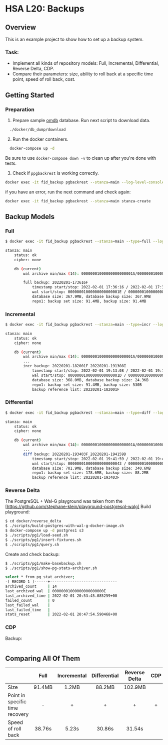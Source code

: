 # HSA L20: Backups

## Overview
This is an example project to show how to set up a backup system.

### Task:
* Implement all kinds of repository models: Full, Incremental, Differential, Reverse Delta, CDP.
* Compare their parameters: size, ability to roll back at a specific time point, speed of roll back, cost.


## Getting Started

### Preparation

1. Prepare sample [omdb](https://github.com/credativ/omdb-postgresql) database. Run next script to download data.
```bash
  ./docker/db_dump/download
```
2. Run the docker containers.
```bash
  docker-compose up -d
```

Be sure to use ```docker-compose down -v``` to clean up after you're done with tests.

3. Check if `ppgbackrest` is working correctly.
```bash
docker exec -it fid_backup pgbackrest --stanza=main --log-level-console=info check
```
if you have an error, run the next command and check again:
```bash
docker exec -it fid_backup pgbackrest --stanza=main stanza-create
```

## Backup Models

### Full
```bash
$ docker exec -it fid_backup pgbackrest --stanza=main --type=full --log-level-console=info backup

stanza: main
    status: ok
    cipher: none

    db (current)
        wal archive min/max (14): 00000001000000000000001A/00000001000000000000001E

        full backup: 20220201-173616F
            timestamp start/stop: 2022-02-01 17:36:16 / 2022-02-01 17:36:53
            wal start/stop: 00000001000000000000001E / 00000001000000000000001E
            database size: 367.9MB, database backup size: 367.9MB
            repo1: backup set size: 91.4MB, backup size: 91.4MB
```

### Incremental
```bash
$ docker exec -it fid_backup pgbackrest --stanza=main --type=incr --log-level-console=info backup

stanza: main
    status: ok
    cipher: none

    db (current)
        wal archive min/max (14): 00000001000000000000001A/00000001000000000000001D
        ...
        incr backup: 20220201-182001F_20220201-191308I
            timestamp start/stop: 2022-02-01 19:13:08 / 2022-02-01 19:13:13
            wal start/stop: 00000001000000000000001D / 00000001000000000000001D
            database size: 368.0MB, database backup size: 24.3KB
            repo1: backup set size: 91.4MB, backup size: 530B
            backup reference list: 20220201-182001F
```

### Differential
```bash
$ docker exec -it fid_backup pgbackrest --stanza=main --type=diff --log-level-console=info backup

stanza: main
    status: ok
    cipher: none

    db (current)
        wal archive min/max (14): 00000001000000000000001A/00000001000000000000001D
        ...
        diff backup: 20220201-193403F_20220201-194159D
            timestamp start/stop: 2022-02-01 19:41:59 / 2022-02-01 19:42:29
            wal start/stop: 000000010000000000000043 / 000000010000000000000043
            database size: 701.9MB, database backup size: 340.6MB
            repo1: backup set size: 178.6MB, backup size: 88.2MB
            backup reference list: 20220201-193403F
```

### Reverse Delta
The PostgreSQL + Wal-G playground was taken from the [https://github.com/stephane-klein/playground-postgresql-walg]
Build playground:
```bash
$ cd docker/reverse_delta
$ ./scripts/build-postgres-with-wal-g-docker-image.sh
$ docker-compose up -d postgres1 s3
$ ./scripts/pg1/load-seed.sh
$ ./scripts/pg1/insert-fixtures.sh
$ ./scripts/pg1/query.sh
```

Create and check backup:
```bash
$ ./scripts/pg1/make-basebackup.sh
$ ./scripts/pg1/show-pg-stats-archiver.sh

select * from pg_stat_archiver;
-[ RECORD 1 ]------+------------------------------
archived_count     | 14
last_archived_wal  | 00000001000000000000000E
last_archived_time | 2022-02-01 20:53:45.085259+00
failed_count       | 0
last_failed_wal    | 
last_failed_time   | 
stats_reset        | 2022-02-01 20:47:54.590468+00
```

### CDP
Backup:
```bash

```

## Comparing All Of Them

|  | Full | Incremental | Differential | Reverse Delta | CDP |
|---|:---:|:---:|:---:|:---:|:---:|
| Size | 91.4MB | 1.2MB | 88.2MB | 102.9MB |  |
| Point in specific time recovery | - | + | + | + | + |
| Speed of roll back | 38.76s | 5.23s | 30.86s | 31.54s |  |
